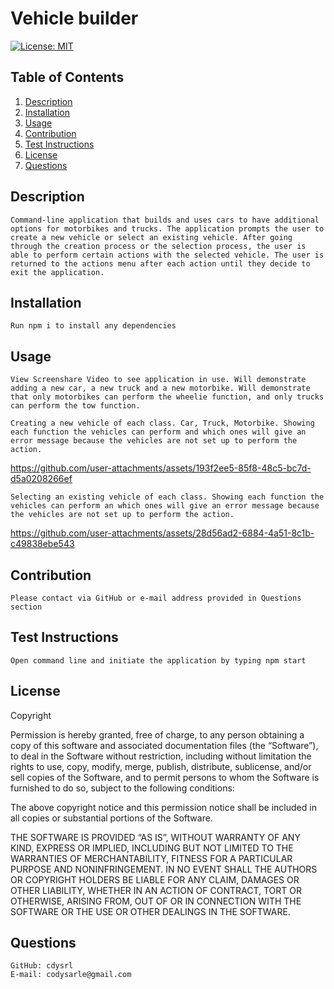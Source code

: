 
# Vehicle builder
[![License: MIT](https://img.shields.io/badge/License-MIT-yellow.svg)](https://opensource.org/licenses/MIT)

## Table of Contents
 1. [Description](#description)
 2. [Installation](#installation)
 3. [Usage](#usage)
 4. [Contribution](#contribution)
 5. [Test Instructions](#testInstruct)
 6. [License](#license)
 7. [Questions](#questions)
 

## Description
    Command-line application that builds and uses cars to have additional options for motorbikes and trucks. The application prompts the user to create a new vehicle or select an existing vehicle. After going through the creation process or the selection process, the user is able to perform certain actions with the selected vehicle. The user is returned to the actions menu after each action until they decide to exit the application.
    
## Installation
    Run npm i to install any dependencies

## Usage
    View Screenshare Video to see application in use. Will demonstrate adding a new car, a new truck and a new motorbike. Will demonstrate that only motorbikes can perform the wheelie function, and only trucks can perform the tow function.
    
    Creating a new vehicle of each class. Car, Truck, Motorbike. Showing each function the vehicles can perform and which ones will give an error message because the vehicles are not set up to perform the action.
https://github.com/user-attachments/assets/193f2ee5-85f8-48c5-bc7d-d5a0208266ef

    Selecting an existing vehicle of each class. Showing each function the vehicles can perform an which ones will give an error message because the vehicles are not set up to perform the action.
https://github.com/user-attachments/assets/28d56ad2-6884-4a51-8c1b-c49838ebe543

## Contribution
    Please contact via GitHub or e-mail address provided in Questions section

## Test Instructions
    Open command line and initiate the application by typing npm start

## License
Copyright <YEAR> <COPYRIGHT HOLDER>

Permission is hereby granted, free of charge, to any person obtaining a copy of this software and associated documentation files (the “Software”), to deal in the Software without restriction, including without limitation the rights to use, copy, modify, merge, publish, distribute, sublicense, and/or sell copies of the Software, and to permit persons to whom the Software is furnished to do so, subject to the following conditions:

The above copyright notice and this permission notice shall be included in all copies or substantial portions of the Software.

THE SOFTWARE IS PROVIDED “AS IS”, WITHOUT WARRANTY OF ANY KIND, EXPRESS OR IMPLIED, INCLUDING BUT NOT LIMITED TO THE WARRANTIES OF MERCHANTABILITY, FITNESS FOR A PARTICULAR PURPOSE AND NONINFRINGEMENT. IN NO EVENT SHALL THE AUTHORS OR COPYRIGHT HOLDERS BE LIABLE FOR ANY CLAIM, DAMAGES OR OTHER LIABILITY, WHETHER IN AN ACTION OF CONTRACT, TORT OR OTHERWISE, ARISING FROM, OUT OF OR IN CONNECTION WITH THE SOFTWARE OR THE USE OR OTHER DEALINGS IN THE SOFTWARE.

## Questions
    GitHub: cdysrl
    E-mail: codysarle@gmail.com
